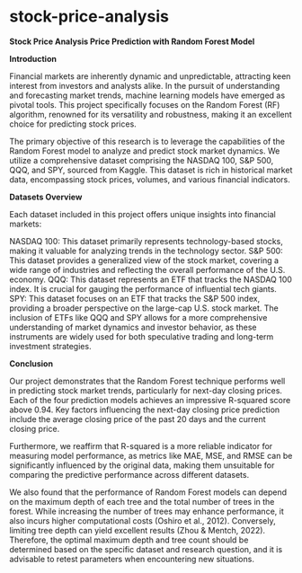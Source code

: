 # stock-price-analysis

**Stock Price Analysis Price Prediction with Random Forest Model**

**Introduction**

Financial markets are inherently dynamic and unpredictable, attracting keen interest from investors and analysts alike. In the pursuit of understanding and forecasting market trends, machine learning models have emerged as pivotal tools. This project specifically focuses on the Random Forest (RF) algorithm, renowned for its versatility and robustness, making it an excellent choice for predicting stock prices.

The primary objective of this research is to leverage the capabilities of the Random Forest model to analyze and predict stock market dynamics. We utilize a comprehensive dataset comprising the NASDAQ 100, S&P 500, QQQ, and SPY, sourced from Kaggle. This dataset is rich in historical market data, encompassing stock prices, volumes, and various financial indicators.

**Datasets Overview**

Each dataset included in this project offers unique insights into financial markets:

NASDAQ 100: This dataset primarily represents technology-based stocks, making it valuable for analyzing trends in the technology sector.
S&P 500: This dataset provides a generalized view of the stock market, covering a wide range of industries and reflecting the overall performance of the U.S. economy.
QQQ: This dataset represents an ETF that tracks the NASDAQ 100 index. It is crucial for gauging the performance of influential tech giants.
SPY: This dataset focuses on an ETF that tracks the S&P 500 index, providing a broader perspective on the large-cap U.S. stock market.
The inclusion of ETFs like QQQ and SPY allows for a more comprehensive understanding of market dynamics and investor behavior, as these instruments are widely used for both speculative trading and long-term investment strategies.

**Conclusion**

Our project demonstrates that the Random Forest technique performs well in predicting stock market trends, particularly for next-day closing prices. Each of the four prediction models achieves an impressive R-squared score above 0.94. Key factors influencing the next-day closing price prediction include the average closing price of the past 20 days and the current closing price.

Furthermore, we reaffirm that R-squared is a more reliable indicator for measuring model performance, as metrics like MAE, MSE, and RMSE can be significantly influenced by the original data, making them unsuitable for comparing the predictive performance across different datasets.

We also found that the performance of Random Forest models can depend on the maximum depth of each tree and the total number of trees in the forest. While increasing the number of trees may enhance performance, it also incurs higher computational costs (Oshiro et al., 2012). Conversely, limiting tree depth can yield excellent results (Zhou & Mentch, 2022). Therefore, the optimal maximum depth and tree count should be determined based on the specific dataset and research question, and it is advisable to retest parameters when encountering new situations.
